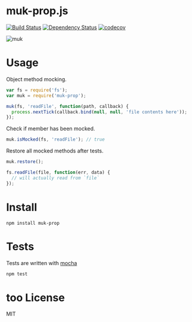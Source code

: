 # muk-prop.js

[![Build Status](https://secure.travis-ci.org/fent/muk-prop.js.svg)](http://travis-ci.org/fent/muk-prop.js)
[![Dependency Status](https://david-dm.org/fent/muk-prop.js.svg)](https://david-dm.org/fent/muk-prop.js)
[![codecov](https://codecov.io/gh/fent/muk-prop.js/branch/master/graph/badge.svg)](https://codecov.io/gh/fent/muk-prop.js)

![muk](muk.gif)

# Usage

Object method mocking.

```js
var fs = require('fs');
var muk = require('muk-prop');

muk(fs, 'readFile', function(path, callback) {
  process.nextTick(callback.bind(null, null, 'file contents here'));
});
```

Check if member has been mocked.

```js
muk.isMocked(fs, 'readFile'); // true
```

Restore all mocked methods after tests.

```js
muk.restore();

fs.readFile(file, function(err, data) {
  // will actually read from `file`
});
```


# Install

    npm install muk-prop


# Tests
Tests are written with [mocha](http://visionmedia.github.com/mocha/)

```bash
npm test
```

# too License
MIT

